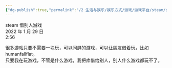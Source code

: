 ```yaml
---
{"dg-publish":true,"permalink":"/2 生活与娱乐/娱乐方式/游戏/游戏平台/steam/steam社交/steam借别人游戏/","title":"steam借别人游戏"}
---
```



steam 借别人游戏  
2022 年 1 月 29 日  
2:56

很多游戏只要不需要一块玩，可以同屏的游戏，可以让朋友借着玩，比如 humanfallflat。  
只要我在玩游戏，不管是什么游戏，我把库借给别人，别人什么游戏都玩不了。


